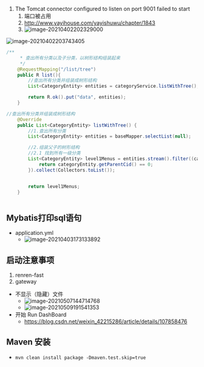 1. The Tomcat connector configured to listen on port 9001 failed to start
   1. 端口被占用
   2. http://www.yayihouse.com/yayishuwu/chapter/1843
   3. ![image-20210402202329000](https://raw.githubusercontent.com/TWDH/Leetcode-From-Zero/pictures/img/image-20210402202329000.png)

![image-20210402203743405](https://raw.githubusercontent.com/TWDH/Leetcode-From-Zero/pictures/img/image-20210402203743405.png)



```java
/**
     * 查出所有分类以及子分类，以树形结构组装起来
     */
    @RequestMapping("/list/tree")
    public R list(){
        //查出所有分类并组装成树形结构
        List<CategoryEntity> entities = categoryService.listWithTree();

        return R.ok().put("data", entities);
    }

//查出所有分类并组装成树形结构
    @Override
    public List<CategoryEntity> listWithTree() {
        //1.查出所有分类
        List<CategoryEntity> entities = baseMapper.selectList(null);

        //2.组装父子的树形结构
        //2.1 找到所有一级分类
        List<CategoryEntity> level1Menus = entities.stream().filter((categoryEntity) -> {
            return categoryEntity.getParentCid() == 0;
        }).collect(Collectors.toList());


        return level1Menus;
    }



```

## Mybatis打印sql语句

* application.yml
  * ![image-20210403173133892](https://raw.githubusercontent.com/TWDH/Leetcode-From-Zero/pictures/img/image-20210403173133892.png)

## 启动注意事项

1. renren-fast
2. gateway



* 不显示（隐藏）文件
  * ![image-20210507144714768](https://raw.githubusercontent.com/TWDH/Leetcode-From-Zero/pictures/img/image-20210507144714768.png)
  * ![image-20210509191541353](https://raw.githubusercontent.com/TWDH/Leetcode-From-Zero/pictures/img/image-20210509191541353.png)
* 开始 Run DashBoard
  * https://blog.csdn.net/weixin_42215286/article/details/107858476

## Maven 安装

* `mvn clean install package -Dmaven.test.skip=true`































